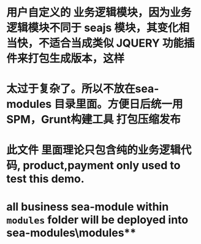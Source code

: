 # 用户自定义的 业务逻辑模块，因为业务逻辑模块不同于 seajs 模块，其变化相当快，不适合当成类似 JQUERY 功能插件来打包生成版本，这样
# 太过于复杂了。所以不放在sea-modules 目录里面。方便日后统一用SPM，Grunt构建工具 打包压缩发布
# 此文件 里面理论只包含纯的业务逻辑代码,  product,payment only used to test this demo.
# all business sea-module within `modules` folder will be deployed into sea-modules\modules\**
